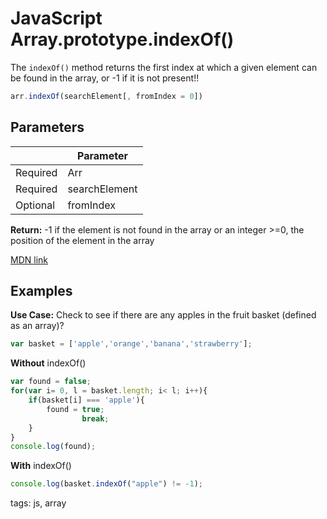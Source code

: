 #  JavaScript Array.prototype.indexOf()

The `indexOf()` method returns the first index at which a given element can be found in the array, or -1 if it is not present!!

```js
arr.indexOf(searchElement[, fromIndex = 0])
```

## Parameters

|          | Parameter                           |
|----------|-------------------------------------|
| Required | Arr                                 |
| Required | searchElement |
| Optional | fromIndex                             |

**Return:** -1 if the element is not found in the array or an integer >=0, the position of the element in the array

[MDN link](https://developer.mozilla.org/en/docs/Web/JavaScript/Reference/Global_Objects/Array/indexOf)

## Examples
**Use Case:** Check to see if there are any apples in the fruit basket (defined as an array)?
```js
var basket = ['apple','orange','banana','strawberry'];
```
**Without** indexOf()
```js
var found = false;
for(var i= 0, l = basket.length; i< l; i++){
	if(basket[i] === 'apple'){
		found = true;
                break;
	}
}
console.log(found);
```
**With** indexOf()
```js
console.log(basket.indexOf("apple") != -1);
```

tags: js, array